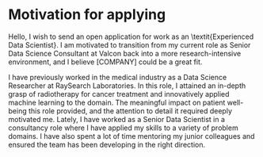 # Motivation for applying
Hello, I wish to send an open application for work as an \textit{Experienced Data Scientist}. I am motivated to transition from my current role as Senior Data Science Consultant at Valcon back into a more research-intensive environment, and I believe \[COMPANY\] could be a great fit. 

I have previously worked in the medical industry as a Data Science Researcher at RaySearch Laboratories. In this role, I attained an in-depth grasp of radiotherapy for cancer treatment and innovatively applied machine learning to the domain. The meaningful impact on patient well-being this role provided, and the attention to detail it required deeply motivated me. Lately, I have worked as a Senior Data Scientist in a consultancy role where I have applied my skills to a variety of problem domains. I have also spent a lot of time mentoring my junior colleagues and ensured the team has been developing in the right direction.